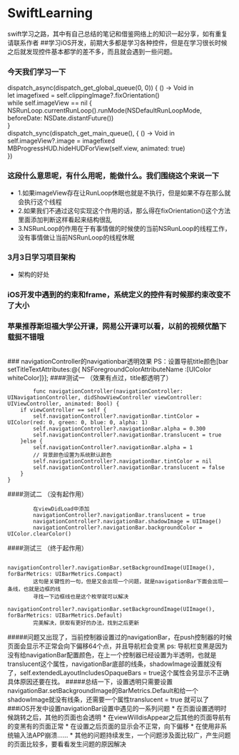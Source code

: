 # SwiftLearning
swift学习之路，其中有自己总结的笔记和借鉴网络上的知识一起分享，如有重复请联系作者
##学习iOS开发，前期大多都是学习各种控件，但是在学习很长时候之后就发现控件基本都学的差不多，而且就会遇到一些问题。
### 今天我们学习一下

dispatch_async(dispatch_get_global_queue(0, 0)) { () -> Void in<br>
let imagefixed = self.clippingImage?.fixOrientation()<br>
while self.imageView == nil {<br>
            NSRunLoop.currentRunLoop().runMode(NSDefaultRunLoopMode, beforeDate: NSDate.distantFuture())<br>
        }<br>
            dispatch_sync(dispatch_get_main_queue(), { () -> Void in<br>
            self.imageView?.image = imagefixed<br>
            MBProgressHUD.hideHUDForView(self.view, animated: true)<br>
    })<br>

### 这段什么意思呢，有什么用呢，能做什么。我们围绕这个来说一下
* 1.如果imageView存在让RunLoop休眠也就是不执行，但是如果不存在那么就会执行这个线程
* 2.如果我们不通过这句实现这个作用的话，那么得在fixOrientation()这个方法里面添加判断这样看起来结构很乱
* 3.NSRunLoop的作用在于有事情做的时候使的当前NSRunLoop的线程工作，没有事情做让当前NSRunLoop的线程休眠

### 3月3日学习项目架构
* 架构的好处

### iOS开发中遇到的约束和frame，系统定义的控件有时候那约束改变不了大小 
### 苹果推荐斯坦福大学公开课，网易公开课可以看，以前的视频优酷下载挺不错哦
<br/>
### navigationController的navigationbar透明效果
PS：设置导航title颜色[bar setTitleTextAttributes:@{ NSForegroundColorAttributeName :[UIColor whiteColor]}];
####测试一 （效果有点过，title都透明了）

            func navigationController(navigationController: UINavigationController, didShowViewController viewController: UIViewController, animated: Bool) {
        if viewController == self {
            self.navigationController?.navigationBar.tintColor = UIColor(red: 0, green: 0, blue: 0, alpha: 1)
            self.navigationController?.navigationBar.alpha = 0.300
            self.navigationController?.navigationBar.translucent = true
        }else {
            self.navigationController?.navigationBar.alpha = 1
            // 背景颜色设置为系统默认颜色
            self.navigationController?.navigationBar.tintColor = nil
            self.navigationController?.navigationBar.translucent = false
        }
    }
####测试二 （没有起作用）

            在viewDidLoad中添加
            navigationController?.navigationBar.translucent = true
            navigationController?.navigationBar.shadowImage = UIImage()
            navigationController?.navigationBar.backgroundColor = UIColor.clearColor()
####测试三 （终于起作用）

            navigationController?.navigationBar.setBackgroundImage(UIImage(), forBarMetrics: UIBarMetrics.Compact)
            这句是关键性的一句，但是又会出现一个问题，就是navigationBar下面会出现一条线，也就是边框的线
            寻找一下边框线也是这个枚举就可以解决
            navigationController?.navigationBar.setBackgroundImage(UIImage(), forBarMetrics: UIBarMetrics.Default)
            完美解决，获取有更好的办法，找到之后更新
#####问题又出现了，当前控制器设置过的navigationBar，在push控制器的时候页面会显示不正常会向下偏移64个点，并且导航栏会变黑
ps: 导航栏变黑是因为没有给navigationBar配置颜色，在上一个控制器已经设置为半透明，也就是translucent这个属性，navigationBar底部的线条，shadowImage设置就没有了，self.extendedLayoutIncludesOpaqueBars = true这个属性会另显示不正确具体原因还要在找。
#####总结一下，设置透明只需要设置navigationBar.setBackgroundImage的BarMetrics.Default和给一个shadowImage就没有线条，还需要一个属性translucent = true 就可以了
###iOS开发中设置navigationBar设置中遇见的一系列问题
    * 在页面设置透明时候跳转之后，其他的页面也会透明
    * 在viewWilldisAppear之后其他的页面导航有的变黑有的页面正常
    * 在设置之后页面的显示会不正常，向下偏移
    * 在使用非系统输入法APP崩溃……
    * 其他的问题持续发生，一个问题涉及面比较广，产生问题的页面比较多，要看看发生问题的原因解决


